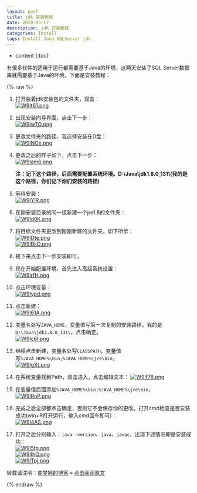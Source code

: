 ```yaml
---
layout: post
title: jdk 安装教程  
date: 2019-05-17
description: jdk 安装教程
categories: Install
tags: Install Java SQLServer jdk
---
```

* content
{:toc}

有很多软件的适用于运行都需要基于Java的环境，这两天安装了SQL Server数据库就需要基于Java的环境，下面是安装教程：  




{% raw %}
1. 打开装着jdk安装包的文件夹，双击：  
   [![W9lt61.png](https://z3.ax1x.com/2021/07/11/W9lt61.png)](https://imgtu.com/i/W9lt61)  
   
   [//]: # (![][pt_01])  
   
2. 出现安装向导界面，点击下一步：  
   [![W9lwTO.png](https://z3.ax1x.com/2021/07/11/W9lwTO.png)](https://imgtu.com/i/W9lwTO)  
   
   [//]: # (![][pt_02])  
   
3. 更改文件夹的路径，我选择安装在D盘：  
   [![W9lNOx.png](https://z3.ax1x.com/2021/07/11/W9lNOx.png)](https://imgtu.com/i/W9lNOx)
   
   [//]: # (![][pt_03])  
   
4. 更改之后的样子如下，点击下一步：  
   [![W9lam6.png](https://z3.ax1x.com/2021/07/11/W9lam6.png)](https://imgtu.com/i/W9lam6)
   
   [//]: # (![][pt_04])  
   
   **注：记下这个路径，后面需要配置系统环境。D:\Java\jdk1.8.0_131\\(我的是这个路径，你们记下你们安装的路径)**
5. 等待安装：  
   [![W9lYlR.png](https://z3.ax1x.com/2021/07/11/W9lYlR.png)](https://imgtu.com/i/W9lYlR)
   
   [//]: # (![][pt_05])  
   
6. 在刚安装目录的同一级新建一个jre1.8的文件夹：  
   [![W9ld0K.png](https://z3.ax1x.com/2021/07/11/W9ld0K.png)](https://imgtu.com/i/W9ld0K)
   
   [//]: # (![][pt_06])  
   
7. 将目标文件夹更改到刚刚新建的文件夹，如下所示：  
   [![W9lDte.png](https://z3.ax1x.com/2021/07/11/W9lDte.png)](https://imgtu.com/i/W9lDte)  
   [![W9lBkD.png](https://z3.ax1x.com/2021/07/11/W9lBkD.png)](https://imgtu.com/i/W9lBkD)  
   
   [//]: # (![][pt_07])  
   
   [//]: # (![][pt_08])  
   
8. 接下来点击下一步安装即可。
9. 现在开始配置环境，首先进入高级系统设置：  
   [![W9lrfH.png](https://z3.ax1x.com/2021/07/11/W9lrfH.png)](https://imgtu.com/i/W9lrfH)  
   
   [//]: # (![][pt_09])   
   
10. 点击环境变量：  
   [![W9lypd.png](https://z3.ax1x.com/2021/07/11/W9lypd.png)](https://imgtu.com/i/W9lypd)  
   
   [//]: # (![][pt_10])  
   
11. 点击新建：  
   [![W9l61A.png](https://z3.ax1x.com/2021/07/11/W9l61A.png)](https://imgtu.com/i/W9l61A)  
   
   [//]: # (![][pt_11])  
   
12. 变量名处写`JAVA_HOME`，变量值写第一次复制的安装路径，我的是`D:\Java\jdk1.8.0_131\`，点击确定。  
   [![W9lc6I.png](https://z3.ax1x.com/2021/07/11/W9lc6I.png)](https://imgtu.com/i/W9lc6I)  
   
   [//]: # (![][pt_12])  
   
13. 继续点击新建，变量名处写`CLASSPATH`，变量值写`%JAVA_HOME%\bin;%JAVA_HOME%\jre\bin;`  
   [![W9lgXt.png](https://z3.ax1x.com/2021/07/11/W9lgXt.png)](https://imgtu.com/i/W9lgXt)  
   
   [//]: # (![][pt_13])  
   
14. 在系统变量找到Path，双击进入，点击编辑文本：
   [![W9lf78.png](https://z3.ax1x.com/2021/07/11/W9lf78.png)](https://imgtu.com/i/W9lf78)  
   
   [//]: # (![][pt_14])   
   
15. 在变量值后面添加`%JAVA_HOME%\bin;%JAVA_HOME%\jre\bin;`  
   [![W9lRnP.png](https://z3.ax1x.com/2021/07/11/W9lRnP.png)](https://imgtu.com/i/W9lRnP)  
   
   [//]: # (![][pt_15])  
   
16. 完成之后全部都点击确定，否则它不会保存你的更改。打开cmd检查是否安装成功(win+R打开运行，输入cmd回车即可)：  
   [![W9l4AS.png](https://z3.ax1x.com/2021/07/11/W9l4AS.png)](https://imgtu.com/i/W9l4AS)   
   
   [//]: # (![][pt_16])  
   
17. 打开之后分别输入：`java -version`、`java`、`javac`，出现下述情况即是安装成功：  
   [![W9l5tg.png](https://z3.ax1x.com/2021/07/11/W9l5tg.png)](https://imgtu.com/i/W9l5tg)  
   [![W9lIhQ.png](https://z3.ax1x.com/2021/07/11/W9lIhQ.png)](https://imgtu.com/i/W9lIhQ)  
   [![W9lTpj.png](https://z3.ax1x.com/2021/07/11/W9lTpj.png)](https://imgtu.com/i/W9lTpj)  
   
   [//]: # (![][pt_17])  
   
   [//]: # (![][pt_18])
   
   [//]: # (![][pt_19])

转载请注明：[南梦婷的博客](https://norah2.github.io) » [点击阅读原文](https://norah2.github.io/2019/05/jdk_install/)   

<!--以下是本文用到的链接  

[pt_01]: /images/posts/jdk_install/01.png  
[pt_02]: /images/posts/jdk_install/02.png
[pt_03]: /images/posts/jdk_install/03.png
[pt_04]: /images/posts/jdk_install/04.png
[pt_05]: /images/posts/jdk_install/05.png
[pt_06]: /images/posts/jdk_install/06.png
[pt_07]: /images/posts/jdk_install/07.png
[pt_08]: /images/posts/jdk_install/08.png
[pt_09]: /images/posts/jdk_install/09.png
[pt_10]: /images/posts/jdk_install/10.png
[pt_11]: /images/posts/jdk_install/11.png  
[pt_12]: /images/posts/jdk_install/12.png
[pt_13]: /images/posts/jdk_install/13.png
[pt_14]: /images/posts/jdk_install/14.png
[pt_15]: /images/posts/jdk_install/15.png
[pt_16]: /images/posts/jdk_install/16.png
[pt_17]: /images/posts/jdk_install/17.png
[pt_18]: /images/posts/jdk_install/18.png
[pt_19]: /images/posts/jdk_install/19.png
[![W9lt61.png](https://z3.ax1x.com/2021/07/11/W9lt61.png)](https://imgtu.com/i/W9lt61)
[![W9lwTO.png](https://z3.ax1x.com/2021/07/11/W9lwTO.png)](https://imgtu.com/i/W9lwTO)
[![W9lNOx.png](https://z3.ax1x.com/2021/07/11/W9lNOx.png)](https://imgtu.com/i/W9lNOx)
[![W9lam6.png](https://z3.ax1x.com/2021/07/11/W9lam6.png)](https://imgtu.com/i/W9lam6)
[![W9lYlR.png](https://z3.ax1x.com/2021/07/11/W9lYlR.png)](https://imgtu.com/i/W9lYlR)
[![W9ld0K.png](https://z3.ax1x.com/2021/07/11/W9ld0K.png)](https://imgtu.com/i/W9ld0K)
[![W9lDte.png](https://z3.ax1x.com/2021/07/11/W9lDte.png)](https://imgtu.com/i/W9lDte)
[![W9lBkD.png](https://z3.ax1x.com/2021/07/11/W9lBkD.png)](https://imgtu.com/i/W9lBkD)
[![W9lrfH.png](https://z3.ax1x.com/2021/07/11/W9lrfH.png)](https://imgtu.com/i/W9lrfH)
[![W9lypd.png](https://z3.ax1x.com/2021/07/11/W9lypd.png)](https://imgtu.com/i/W9lypd)
[![W9l61A.png](https://z3.ax1x.com/2021/07/11/W9l61A.png)](https://imgtu.com/i/W9l61A)
[![W9lc6I.png](https://z3.ax1x.com/2021/07/11/W9lc6I.png)](https://imgtu.com/i/W9lc6I)
[![W9lgXt.png](https://z3.ax1x.com/2021/07/11/W9lgXt.png)](https://imgtu.com/i/W9lgXt)
[![W9lf78.png](https://z3.ax1x.com/2021/07/11/W9lf78.png)](https://imgtu.com/i/W9lf78)
[![W9lRnP.png](https://z3.ax1x.com/2021/07/11/W9lRnP.png)](https://imgtu.com/i/W9lRnP)
[![W9l4AS.png](https://z3.ax1x.com/2021/07/11/W9l4AS.png)](https://imgtu.com/i/W9l4AS)
[![W9l5tg.png](https://z3.ax1x.com/2021/07/11/W9l5tg.png)](https://imgtu.com/i/W9l5tg)
[![W9lIhQ.png](https://z3.ax1x.com/2021/07/11/W9lIhQ.png)](https://imgtu.com/i/W9lIhQ)
[![W9lTpj.png](https://z3.ax1x.com/2021/07/11/W9lTpj.png)](https://imgtu.com/i/W9lTpj)
-->

{% endraw %}